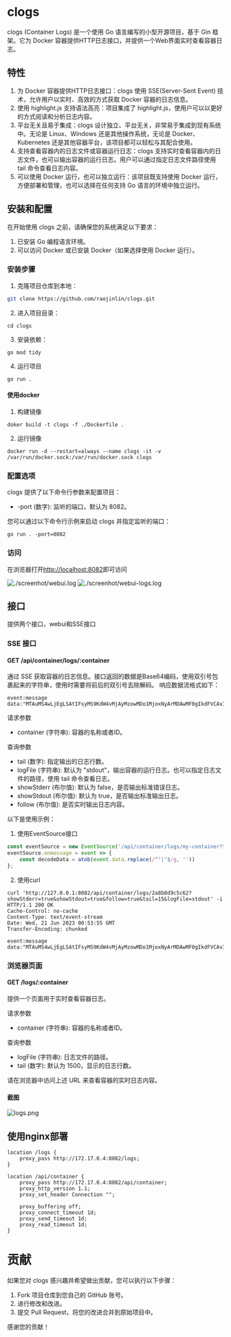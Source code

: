 # clogs
clogs (Container Logs) 是一个使用 Go 语言编写的小型开源项目，基于 Gin 框架。它为 Docker 容器提供HTTP日志接口，并提供一个Web界面实时查看容器日志。


## 特性
1. 为 Docker 容器提供HTTP日志接口：clogs 使用 SSE(Server-Sent Event) 技术，允许用户以实时、高效的方式获取 Docker 容器的日志信息。
2. 使用 highlight.js 支持语法高亮：项目集成了 highlight.js，使用户可以以更好的方式阅读和分析日志内容。
3. 平台无关且易于集成：clogs 设计独立、平台无关，非常易于集成到现有系统中。无论是 Linux、Windows 还是其他操作系统，无论是 Docker、Kubernetes 还是其他容器平台，该项目都可以轻松与其配合使用。
4. 支持查看容器内的日志文件或容器运行日志：clogs 支持实时查看容器内的日志文件，也可以输出容器的运行日志。用户可以通过指定日志文件路径使用 tail 命令查看日志内容。
5. 可以使用 Docker 运行，也可以独立运行：该项目既支持使用 Docker 运行，方便部署和管理，也可以选择在任何支持 Go 语言的环境中独立运行。

## 安装和配置
在开始使用 clogs 之前，请确保您的系统满足以下要求：

1. 已安装 Go 编程语言环境。
2. 可以访问 Docker 或已安装 Docker（如果选择使用 Docker 运行）。

### 安装步骤

1. 克隆项目仓库到本地：
```bash
git clone https://github.com/raojinlin/clogs.git
```

2. 进入项目目录：
```shell
cd clogs
```

3. 安装依赖：
```shell
go mod tidy
```

4. 运行项目
```shell
go run .
```

#### 使用docker

1. 构建镜像
```shell
doker build -t clogs -f ./Dockerfile .
```

2. 运行镜像
```shell
docker run -d --restart=always --name clogs -it -v /var/run/docker.sock:/var/run/docker.sock clogs
```

### 配置选项

clogs 提供了以下命令行参数来配置项目：
- -port (数字): 监听的端口，默认为 8082。

您可以通过以下命令行示例来启动 clogs 并指定监听的端口：

```shell
go run . -port=8082
```

### 访问
在浏览器打开[http://localhost:8082](http://localhost:8082)即可访问

![./screenhot/webui.log](./screenhost/webui.png)
![./screenhot/webui-logs.log](./screenhost/webui-logs.png)

## 接口
提供两个接口，webui和SSE接口

### SSE 接口

#### GET /api/container/logs/:container
通过 SSE 获取容器的日志信息。接口返回的数据是Base64编码，使用双引号包裹起来的字符串，使用时需要将前后的双引号去除解码。
响应数据流格式如下：

```text
event:message
data:"MTAuMS4wLjEgLSAtIFsyMS9KdW4vMjAyMzowMDo1MjoxNyArMDAwMF0gIkdFVCAvIEhUVFAvMS4xIiAyMDAgNiAiIiAia3ViZS1wcm9iZS8xLjI1Igo="
```

请求参数
- container (字符串): 容器的名称或者ID。

查询参数
- tail (数字): 指定输出的日志行数。
- logFile (字符串): 默认为 "stdout"，输出容器的运行日志。也可以指定日志文件的路径，使用 tail 命令查看日志。
- showStderr (布尔值): 默认为 false，是否输出标准错误日志。
- showStdout (布尔值): 默认为 true，是否输出标准输出日志。
- follow (布尔值): 是否实时输出日志内容。

以下是使用示例：
1. 使用EventSource接口
```javascript
const eventSource = new EventSource('/api/container/logs/my-container?tail=100&logFile=app.log&showStderr=true&showStdout=true&follow=false');
eventSource.onmessage = event => {
    const decodeData = atob(event.data.replace(/^"|"$/g, ''))
};
```

2. 使用curl
```shell
curl 'http://127.0.0.1:8082/api/container/logs/2a8b8d9c5c62?showStderr=true&showStdout=true&follow=true&tail=15&logFile=stdout' -i
HTTP/1.1 200 OK
Cache-Control: no-cache
Content-Type: text/event-stream
Date: Wed, 21 Jun 2023 00:53:55 GMT
Transfer-Encoding: chunked

event:message
data:"MTAuMS4wLjEgLSAtIFsyMS9KdW4vMjAyMzowMDo1MjoxNyArMDAwMF0gIkdFVCAvIEhUVFAvMS4xIiAyMDAgNiAiIiAia3ViZS1wcm9iZS8xLjI1Igo="
```

### 浏览器页面
#### GET /logs/:container

提供一个页面用于实时查看容器日志。

请求参数
- container (字符串): 容器的名称或者ID。

查询参数
- logFile (字符串): 日志文件的路径。
- tail (数字): 默认为 1500，显示的日志行数。

请在浏览器中访问上述 URL 来查看容器的实时日志内容。


#### 截图
![logs.png](./screenhost/logs.png)

## 使用nginx部署
```
location /logs {
    proxy_pass http://172.17.0.4:8082/logs;
}

location /api/container {
    proxy_pass http://172.17.0.4:8082/api/container;
    proxy_http_version 1.1;
    proxy_set_header Connection "";

    proxy_buffering off;
    proxy_connect_timeout 1d;
    proxy_send_timeout 1d;
    proxy_read_timeout 1d;
}
```
# 贡献
如果您对 clogs 感兴趣并希望做出贡献，您可以执行以下步骤：

1. Fork 项目仓库到您自己的 GitHub 账号。
2. 进行修改和改进。
3. 提交 Pull Request，将您的改进合并到原始项目中。

感谢您的贡献！